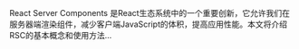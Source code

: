 React Server Components 是React生态系统中的一个重要创新，它允许我们在服务器端渲染组件，减少客户端JavaScript的体积，提高应用性能。本文将介绍RSC的基本概念和使用方法...